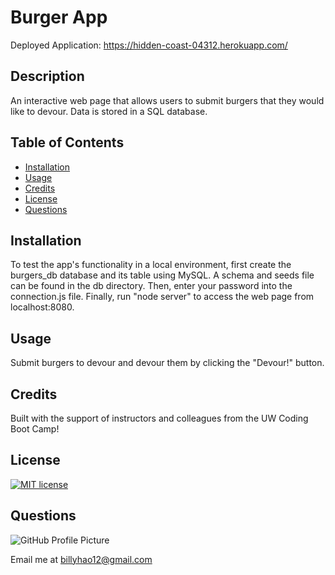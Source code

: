# Burger App

Deployed Application: https://hidden-coast-04312.herokuapp.com/

## Description

An interactive web page that allows users to submit burgers that they would like to devour. Data is stored in a SQL database.

## Table of Contents

* [Installation](#installation)
* [Usage](#usage)
* [Credits](#credits)
* [License](#license)
* [Questions](#questions)

## Installation

To test the app's functionality in a local environment, first create the burgers_db database and its table using MySQL. A schema and seeds file can be found in the db directory. Then, enter your password into the connection.js file. Finally, run "node server" to access the web page from localhost:8080.

## Usage

Submit burgers to devour and devour them by clicking the "Devour!" button.

## Credits

Built with the support of instructors and colleagues from the UW Coding Boot Camp!

## License

[![MIT license](https://img.shields.io/badge/License-MIT-blue.svg)](LICENSE)

## Questions

![GitHub Profile Picture](https://github.com/billyhao12.png)

Email me at <billyhao12@gmail.com>
